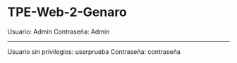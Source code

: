 ﻿# TPE-Web-2-Genaro

Usuario: Admin
Contraseña: Admin

-----------

Usuario sin privilegios: userprueba
Contraseña: contraseña